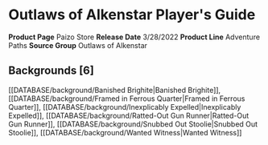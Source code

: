 ﻿---
id: '117'
name: Outlaws of Alkenstar Player's Guide
rarity: Common
rus_type_level: null
source: null
trait: null
type: Source

---
# Outlaws of Alkenstar Player's Guide

**Product Page** Paizo Store
**Release Date** 3/28/2022
**Product Line** Adventure Paths
**Source Group** Outlaws of Alkenstar

## Backgrounds [6]

[[DATABASE/background/Banished Brighite|Banished Brighite]], [[DATABASE/background/Framed in Ferrous Quarter|Framed in Ferrous Quarter]], [[DATABASE/background/Inexplicably Expelled|Inexplicably Expelled]], [[DATABASE/background/Ratted-Out Gun Runner|Ratted-Out Gun Runner]], [[DATABASE/background/Snubbed Out Stoolie|Snubbed Out Stoolie]], [[DATABASE/background/Wanted Witness|Wanted Witness]]